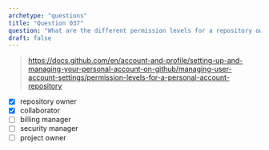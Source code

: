 ```yaml
---
archetype: "questions"
title: "Question 037"
question: "What are the different permission levels for a repository owned by a personal account?"
draft: false
---
```


> https://docs.github.com/en/account-and-profile/setting-up-and-managing-your-personal-account-on-github/managing-user-account-settings/permission-levels-for-a-personal-account-repository
- [x] repository owner
- [x] collaborator
- [ ] billing manager
- [ ] security manager
- [ ] project owner
